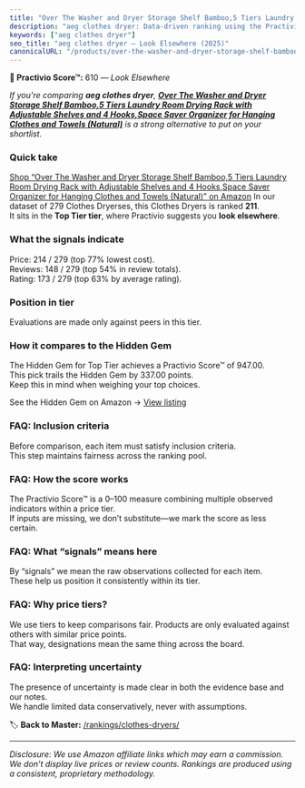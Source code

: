 ```yaml
---
title: "Over The Washer and Dryer Storage Shelf Bamboo,5 Tiers Laundry Room Drying Rack with Adjustable Shelves and 4 Hooks,Space Saver Organizer for Hanging Clothes and Towels (Natural)"
description: "aeg clothes dryer: Data-driven ranking using the Practivio Score™. Positioned by quality, value, demand, findability, momentum."
keywords: ["aeg clothes dryer"]
seo_title: "aeg clothes dryer — Look Elsewhere (2025)"
canonicalURL: "/products/over-the-washer-and-dryer-storage-shelf-bamboo5-tiers-laundry-room-drying-rack-with-adjustable-shelves-and-4-hooksspace-saver-organizer-for-hanging-clothes-and-towels-natural-B0CQ2QKFMZ/"
---
```


**🚫 Practivio Score™:** 610 — _Look Elsewhere_


*If you're comparing **aeg clothes dryer**, **[Over The Washer and Dryer Storage Shelf Bamboo,5 Tiers Laundry Room Drying Rack with Adjustable Shelves and 4 Hooks,Space Saver Organizer for Hanging Clothes and Towels (Natural)](https://www.amazon.com/dp/B0CQ2QKFMZ?tag=practivio-20)** is a strong alternative to put on your shortlist.*
### Quick take
[Shop “Over The Washer and Dryer Storage Shelf Bamboo,5 Tiers Laundry Room Drying Rack with Adjustable Shelves and 4 Hooks,Space Saver Organizer for Hanging Clothes and Towels (Natural)” on Amazon](https://www.amazon.com/dp/B0CQ2QKFMZ?tag=practivio-20)
In our dataset of 279 Clothes Dryerses, this Clothes Dryers is ranked **211**.  
It sits in the **Top Tier tier**, where Practivio suggests you **look elsewhere**.

### What the signals indicate
Price: 214 / 279 (top 77% lowest cost).  
Reviews: 148 / 279 (top 54% in review totals).  
Rating: 173 / 279 (top 63% by average rating).  

### Position in tier
Evaluations are made only against peers in this tier.

### How it compares to the Hidden Gem
The Hidden Gem for Top Tier achieves a Practivio Score™ of 947.00.  
This pick trails the Hidden Gem by 337.00 points.  
Keep this in mind when weighing your top choices.  

See the Hidden Gem on Amazon → [View listing](https://www.amazon.com/dp/B007P3N9O4?tag=practivio-20)

### FAQ: Inclusion criteria
Before comparison, each item must satisfy inclusion criteria.  
This step maintains fairness across the ranking pool.

### FAQ: How the score works
The Practivio Score™ is a 0–100 measure combining multiple observed indicators within a price tier.  
If inputs are missing, we don’t substitute—we mark the score as less certain.

### FAQ: What “signals” means here
By “signals” we mean the raw observations collected for each item.  
These help us position it consistently within its tier.

### FAQ: Why price tiers?
We use tiers to keep comparisons fair. Products are only evaluated against others with similar price points.  
That way, designations mean the same thing across the board.

### FAQ: Interpreting uncertainty
The presence of uncertainty is made clear in both the evidence base and our notes.  
We handle limited data conservatively, never with assumptions.


🏷️ **Back to Master:** [/rankings/clothes-dryers/](/rankings/clothes-dryers/)

---
_Disclosure: We use Amazon affiliate links which may earn a commission. We don’t display live prices or review counts. Rankings are produced using a consistent, proprietary methodology._
